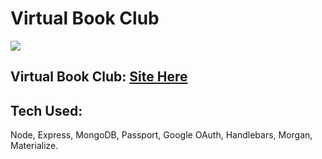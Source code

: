 # Virtual Book Club

<a href=https://virtual-book-club-app.herokuapp.com/ target="_blank"><img src="https://github.com/laurasimsdev/laurasimsdev/raw/main/img/image2.png" /></a>
## Virtual Book Club: <a href="https://virtual-book-club-app.herokuapp.com/" target="_blank">Site Here</a>

## Tech Used:

Node, Express, MongoDB, Passport, Google OAuth, Handlebars, Morgan, Materialize.
